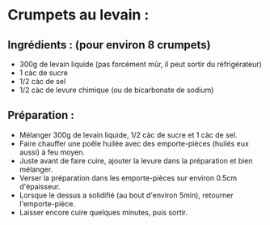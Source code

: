 # Crumpets au levain :

## Ingrédients : (pour environ 8 crumpets)
* 300g de levain liquide (pas forcément mûr, il peut sortir du réfrigérateur)
* 1 càc de sucre
* 1/2 càc de sel
* 1/2 càc de levure chimique (ou de bicarbonate de sodium)

## Préparation :
* Mélanger 300g de levain liquide, 1/2 càc de sucre et 1 càc de sel.
* Faire chauffer une poêle huilée avec des emporte-pièces (huilés eux aussi) à feu moyen.
* Juste avant de faire cuire, ajouter la levure dans la préparation et bien mélanger.
* Verser la préparation dans les emporte-pièces sur environ 0.5cm d'épaisseur.
* Lorsque le dessus a solidifié (au bout d'environ 5min), retourner l'emporte-pièce.
* Laisser encore cuire quelques minutes, puis sortir.